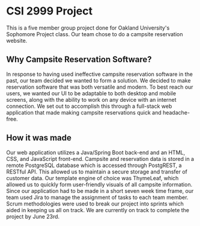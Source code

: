 # CSI 2999 Project
This is a five member group project done for Oakland University's Sophomore Project class. Our team chose to do a campsite reservation website. 


## Why Campsite Reservation Software? 
In response to having used ineffective campsite reservation software in the past, our team decided we wanted to form a solution. We decided to make reservation software that was both versatile and modern. To best reach our users, we wanted our UI to be adaptable to both desktop and mobile screens, along with the ability to work on any device with an internet connection. We set out to accomplish this through a full-stack web application that made making campsite reservations quick and headache-free.


## How it was made
Our web application utilizes a Java/Spring Boot back-end and an HTML, CSS, and JavaScript front-end. Campsite and reservation data is stored in a remote PostgreSQL database which is accessed through PostgREST, a RESTful API. This allowed us to maintain a secure storage and transfer of customer data. Our template engine of choice was ThymeLeaf, which allowed us to quickly form user-friendly visuals of all campsite information. 
Since our application had to be made in a short seven week time frame, our team used Jira to manage the assignment of tasks to each team member. Scrum methodologies were used to break our project into sprints which aided in keeping us all on track. We are currently on track to complete the project by June 23rd.
